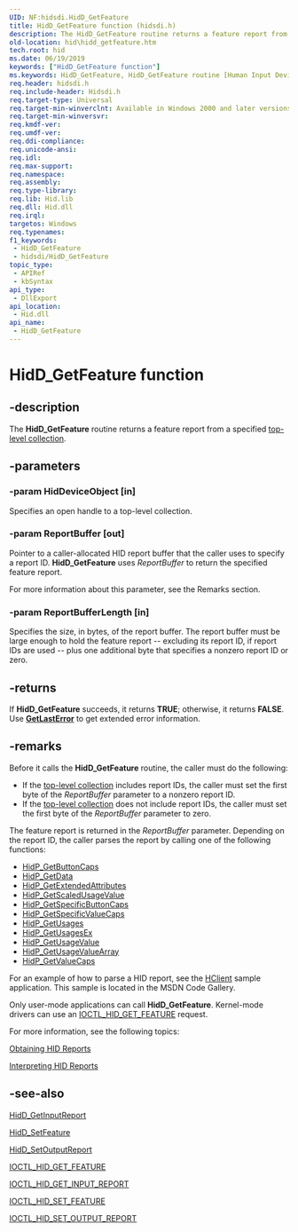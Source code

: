 ```yaml
---
UID: NF:hidsdi.HidD_GetFeature
title: HidD_GetFeature function (hidsdi.h)
description: The HidD_GetFeature routine returns a feature report from a specified top-level collection.
old-location: hid\hidd_getfeature.htm
tech.root: hid
ms.date: 06/19/2019
keywords: ["HidD_GetFeature function"]
ms.keywords: HidD_GetFeature, HidD_GetFeature routine [Human Input Devices], hid.hidd_getfeature, hidfunc_2992bcaf-4ca6-4b6f-9a85-d0add8c7fe99.xml, hidsdi/HidD_GetFeature
req.header: hidsdi.h
req.include-header: Hidsdi.h
req.target-type: Universal
req.target-min-winverclnt: Available in Windows 2000 and later versions of Windows.
req.target-min-winversvr: 
req.kmdf-ver: 
req.umdf-ver: 
req.ddi-compliance: 
req.unicode-ansi: 
req.idl: 
req.max-support: 
req.namespace: 
req.assembly: 
req.type-library: 
req.lib: Hid.lib
req.dll: Hid.dll
req.irql: 
targetos: Windows
req.typenames: 
f1_keywords:
 - HidD_GetFeature
 - hidsdi/HidD_GetFeature
topic_type:
 - APIRef
 - kbSyntax
api_type:
 - DllExport
api_location:
 - Hid.dll
api_name:
 - HidD_GetFeature
---
```


# HidD_GetFeature function


## -description

The <b>HidD_GetFeature</b> routine returns a feature report from a specified <a href="/windows-hardware/drivers/hid/top-level-collections">top-level collection</a>.

## -parameters

### -param HidDeviceObject [in]


Specifies an open handle to a top-level collection.

### -param ReportBuffer [out]


Pointer to a caller-allocated HID report buffer that the caller uses to specify a report ID. <b>HidD_GetFeature</b> uses <i>ReportBuffer</i> to return the specified feature report. 

For more information about this parameter, see the Remarks section.

### -param ReportBufferLength [in]


Specifies the size, in bytes, of the report buffer. The report buffer must be large enough to hold the feature report -- excluding its report ID, if report IDs are used -- plus one additional byte that specifies a nonzero report ID or zero.

## -returns

If <b>HidD_GetFeature</b> succeeds, it returns <b>TRUE</b>; otherwise, it returns <b>FALSE</b>. Use [**GetLastError**](/windows/win32/api/errhandlingapi/nf-errhandlingapi-getlasterror) to get extended error information.

## -remarks

Before it calls the <b>HidD_GetFeature</b> routine, the caller must do the following:

<ul>
<li>
If the <a href="/windows-hardware/drivers/hid/top-level-collections">top-level collection</a> includes report IDs, the caller must set the first byte of the <i>ReportBuffer</i> parameter to a nonzero report ID.

</li>
<li>
If the <a href="/windows-hardware/drivers/hid/top-level-collections">top-level collection</a> does not include report IDs, the caller must set the first byte of the <i>ReportBuffer</i> parameter to zero.



</li>
</ul>
The feature report is returned in the <i>ReportBuffer</i>  parameter. Depending on the report ID, the caller parses the report by calling one of the following functions:

<ul>
<li>
<a href="/windows-hardware/drivers/ddi/hidpi/nf-hidpi-hidp_getbuttoncaps">HidP_GetButtonCaps</a>
</li>
<li>
<a href="/windows-hardware/drivers/ddi/hidpi/nf-hidpi-hidp_getdata">HidP_GetData</a>
</li>
<li>
<a href="/windows-hardware/drivers/ddi/hidpi/nf-hidpi-hidp_getextendedattributes">HidP_GetExtendedAttributes</a>
</li>
<li>
<a href="/windows-hardware/drivers/ddi/hidpi/nf-hidpi-hidp_getscaledusagevalue">HidP_GetScaledUsageValue</a>
</li>
<li>
<a href="/windows-hardware/drivers/ddi/hidpi/nf-hidpi-hidp_getspecificbuttoncaps">HidP_GetSpecificButtonCaps</a>
</li>
<li>
<a href="/windows-hardware/drivers/ddi/hidpi/nf-hidpi-hidp_getspecificvaluecaps">HidP_GetSpecificValueCaps</a>
</li>
<li>
<a href="/windows-hardware/drivers/ddi/hidpi/nf-hidpi-hidp_getusages">HidP_GetUsages</a>
</li>
<li>
<a href="/windows-hardware/drivers/ddi/hidpi/nf-hidpi-hidp_getusagesex">HidP_GetUsagesEx</a>
</li>
<li>
<a href="/windows-hardware/drivers/ddi/hidpi/nf-hidpi-hidp_getusagevalue">HidP_GetUsageValue</a>
</li>
<li>
<a href="/windows-hardware/drivers/ddi/hidpi/nf-hidpi-hidp_getusagevaluearray">HidP_GetUsageValueArray</a>
</li>
<li>
<a href="/windows-hardware/drivers/ddi/hidpi/nf-hidpi-hidp_getvaluecaps">HidP_GetValueCaps</a>
</li>
</ul>
For an example of how to parse a HID report, see the <a href="/samples/browse/?redirectedfrom=MSDN-samples">HClient</a> sample application. This sample is located in the MSDN Code Gallery.

Only user-mode applications can call <b>HidD_GetFeature</b>. Kernel-mode drivers can use an <a href="/windows-hardware/drivers/ddi/hidclass/ni-hidclass-ioctl_hid_get_feature">IOCTL_HID_GET_FEATURE</a> request.

For more information, see the following topics:


<a href="/windows-hardware/drivers/hid/obtaining-hid-reports">Obtaining HID Reports</a>



<a href="/windows-hardware/drivers/hid/interpreting-hid-reports">Interpreting HID Reports</a>

## -see-also

<a href="/windows-hardware/drivers/ddi/hidsdi/nf-hidsdi-hidd_getinputreport">HidD_GetInputReport</a>



<a href="/windows-hardware/drivers/ddi/hidsdi/nf-hidsdi-hidd_setfeature">HidD_SetFeature</a>



<a href="/windows-hardware/drivers/ddi/hidsdi/nf-hidsdi-hidd_setoutputreport">HidD_SetOutputReport</a>



<a href="/windows-hardware/drivers/ddi/hidclass/ni-hidclass-ioctl_hid_get_feature">IOCTL_HID_GET_FEATURE</a>



<a href="/windows-hardware/drivers/ddi/hidclass/ni-hidclass-ioctl_hid_get_input_report">IOCTL_HID_GET_INPUT_REPORT</a>



<a href="/windows-hardware/drivers/ddi/hidclass/ni-hidclass-ioctl_hid_set_feature">IOCTL_HID_SET_FEATURE</a>



<a href="/windows-hardware/drivers/ddi/hidclass/ni-hidclass-ioctl_hid_set_output_report">IOCTL_HID_SET_OUTPUT_REPORT</a>

